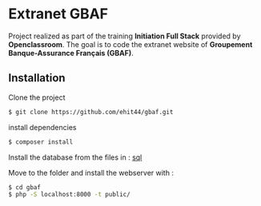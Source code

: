 # Extranet GBAF

Project realized as part of the training **Initiation Full Stack** provided by **Openclassroom**.
The goal is to code the extranet website of  **Groupement Banque-Assurance Français (GBAF)**.

## Installation
Clone the project
``` bash
$ git clone https://github.com/ehit44/gbaf.git
```

install dependencies
``` bash
$ composer install
``` 
Install the database from the files in : [sql](https://github.com/ehit44/gbaf/tree/dev/sql)

Move to the folder and install the webserver with :
``` bash
$ cd gbaf
$ php -S localhost:8000 -t public/
``` 
